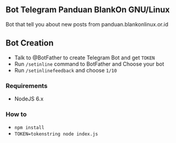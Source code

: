 ## Bot Telegram Panduan BlankOn GNU/Linux

Bot that tell you about new posts from panduan.blankonlinux.or.id

## Bot Creation
- Talk to @BotFather to create Telegram Bot and get `TOKEN`
- Run `/setinline` command to BotFather and Choose your bot
- Run  `/setinlinefeedback` and choose `1/10`

### Requirements

- NodeJS 6.x

### How to

- ``npm install``
- ``TOKEN=tokenstring node index.js``

